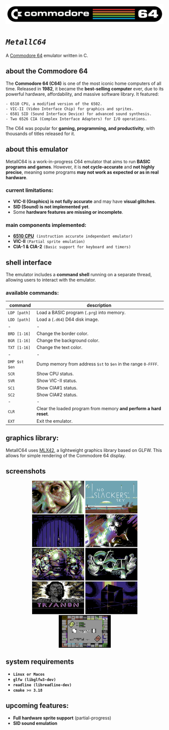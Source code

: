 <div align="center" width="100%" >
  <img align="center" src="./images/Commodore_64_logo.png" />
</div>

# *`MetallC64`*

A <a href="https://en.wikipedia.org/wiki/Commodore_64">Commodore 64</a> emulator written in C.<br>

## about the Commodore 64  
The **Commodore 64 (C64)** is one of the most iconic home computers of all time. Released in **1982**, it became the **best-selling computer** ever, due to its powerful hardware, affordability, and massive software library. It featured:
```
- 6510 CPU, a modified version of the 6502.  
- VIC-II (Video Interface Chip) for graphics and sprites.  
- 6581 SID (Sound Interface Device) for advanced sound synthesis.  
- Two 6526 CIA (Complex Interface Adapters) for I/O operations.
```

The C64 was popular for **gaming, programming, and productivity**, with thousands of titles released for it.  

## about this emulator  
MetallC64 is a work-in-progress C64 emulator that aims to run **BASIC programs and games**. However, it is **not cycle-accurate** and **not highly precise**, meaning some programs **may not work as expected or as in real hardware**.  

### current limitations:  
- **VIC-II (Graphics) is not fully accurate** and may have **visual glitches**.  
- **SID (Sound) is not implemented yet**.  
- Some **hardware features are missing or incomplete**.

### main components implemented:  
- **<a href="https://github.com/beddinao/MOS-6502-Emulator">6510 CPU</a>**` (instruction accurate independant emulator)`
- **VIC-II** `(Partial sprite emulation)`
- **CIA-1 & CIA-2** `(Basic support for keyboard and timers)`

## shell interface  
The emulator includes a **command shell** running on a separate thread, allowing users to interact with the emulator.  

### available commands:  

| **command**  | **description** |
|----------------|---------------|
| `LDP [path]` | Load a BASIC program (`.prg`) into memory. |
| `LDD [path]` | Load a (`.d64`) D64 disk image. |
|-|-|
| `BRD [1-16]` | Change the border color. |
| `BGR [1-16]` | Change the background color. |
| `TXT [1-16]` | Change the text color. |
|-|-|
| `DMP $st $en` | Dump memory from address `$st` to `$en` in the range `0-FFFF`. |
| `SCR` | Show CPU status. |
| `SVR` | Show VIC-II status. |
| `SC1` | Show CIA#1 status. |
| `SC2` | Show CIA#2 status. |
|-|-|
| `CLR` | Clear the loaded program from memory **and perform a hard reset**. |
| `EXT` | Exit the emulator. |

## graphics library:
MetallC64 uses <a href="https://github.com/codam-coding-college/MLX42">MLX42</a>, a lightweight graphics library based on GLFW. This allows for simple rendering of the Commodore 64 display.

## screenshots
<div align="center" width="100%">
  <img  width="33%" src="./images/screenshots/wool_on_her_mind.png" title="wool on her mind" />
  <img  width="33%" src="./images/screenshots/no_slackers_sky.png" title="no slackers sky" />
  <img  width="33%" src="./images/screenshots/show_time.png" title="show time" />
  <img  width="33%" src="./images/screenshots/obey_the_machine.png" title="obey the machine" />
  <img  width="33%" src="./images/screenshots/dark_faces.png" title="dark faces" />
  <img  width="33%" src="./images/screenshots/c64com_charged_mikeal_spiham.png" title="c64.com charged" />
  <img  width="33%" src="./images/screenshots/highlander.png" title="highlander" />
  <img  width="33%" src="./images/screenshots/petscii_tracing.png" title="petscii tracing" />
  <img  width="33%" src="./images/screenshots/monopole.png" title="monopole game"/>
</div>


## system requirements
- **`Linux or Macos`**
- **`glfw (libglfw3-dev)`**
- **`readline (libreadline-dev)`**
- **`cmake >= 3.18`**

## **upcoming features:**  
- **Full hardware sprite support** (partial-progress)  
- **SID sound emulation**
